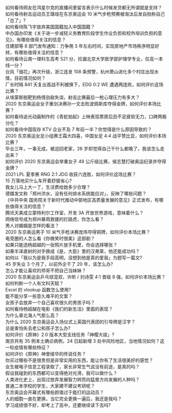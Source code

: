 如何看待网友在鸿星尔克的直播间里留言表示什么时候发货都无所谓就是支持？  
如何看待射击运动员王璐瑶在东京奥运会 10 米气步枪预赛被淘汰后发自拍称自己「怂了」?  
如何看待陈飞宇放弃美国国籍加入中国国籍？  
中办国办印发《关于进一步减轻义务教育阶段学生作业负担和校外培训负担的意见》，有哪些值得关注的信息？  
住建部等 8 部门发布通知：力争用 3 年左右时间，实现房地产市场秩序明显好转，有哪些值得关注的信息？  
如何看待云南一理科生高考 521 分，捡漏北京大学医学部护理学专业，仅高一本线一分？  
台风「烟花」再次升级，浙江连发 108 条预警，杭州萧山进化多个村庄出现水情，目前情况如何？  
厂长时隔 841 天复出首战不利被换下，EDG 0:2 WE 遭遇两连败，如何评价这场比赛？  
从埃蒙斯脱靶到杨倩劲敌失误，射击比赛最后一枪心理压力有多大？  
2020 东京奥运会女子重剑决赛孙一文击败波佩斯库夺得金牌，如何评价本场比赛？  
如何看待追光动画制作的《青蛇劫起》上映表现票房后劲不足疲软无力，口碑两极分化？  
如何看待中国现存 KTV 企业不及 7 年前一半？你觉得是什么原因导致的？  
2020 东京奥运女足小组赛王霜大四喜，中国女足 4:4 战平赞比亚，如何评价本场比赛？  
毕业三年，一事无成，被迫回老家，26 岁却觉得自己干什么都晚了，我该怎么走出来？  
如何评价 2020 东京奥运会举重女子 49 公斤级比赛，侯志慧打破奥运纪录并夺得金牌？  
2021 LPL 夏季赛 RNG 2:1 JDG 收获六连胜，如何评价这场比赛？  
15 万落地买什么车开着舒服省心?  
我女儿马上大一了，生活费给她多少合理？  
德媒发文称「郑州洪水，没有任何排水系统能应对」，反映了哪些问题？  
《中共中央 国务院关于新时代推动中部地区高质量发展的意见》正式发布，有哪些值得关注的信息？  
腾讯天美成立蒙特利尔工作室，开发 3A 开放世界游戏，意味着什么？  
网络信号成为郑州暴雨救援的拦路虎，你怎么看？  
男人对婚姻是怎样的看法？  
2020 东京奥运男子 10 米气手枪决赛庞伟夺得铜牌，如何评价本场比赛？  
电竞圈的人怎么看《你微笑时很美》这部剧？  
如果只能选杨超越的一张照片放手机里，你会选择哪张？  
如果半泽直树的对手换成《是，大臣》里的汉弗莱，他还能成功吗？  
如何以「我以为是我手段高明，没想到他是真的爱我」为题写一篇文?  
45 岁失业 3 个月了，以前外企干了 20 年，该怎么办?  
怎么才能让喜欢的师哥不把自己当妹妹？  
2020 东京奥运会乒乓球混双，许昕 / 刘诗雯 4:1 晋级 8 强，如何评价本场比赛？  
如何判断一个人有文科天赋？  
Excel 的 vlookup 函数怎么使用?  
能不能分享一些意久难平的文案？  
女孩子会放弃一个自己喜欢很久的男孩子吗？  
如何看待杨超越在电影《我们的新生活》里面的表现？  
为什么章北海人气那么高？  
为什么 2020 东京奥运会入场仪式上英国代表团的引导牌是汉字？  
总是害怕失去老公和孩子怎么办?  
如何评价《原神》2.0 版本大型支线任务「神樱大祓」?  
南京共有 35 例本土确诊病例，24 日起新增 3 处中风险地区，当地情况如何？这一轮疫情有哪些特征？  
如何评价《原神》神里绫华的传说任务？  
你买过哪些不是很贵但是非常实用的东西，能让你有了生活很美好的感觉？  
女生被电子信息工程录取了，家长非常生气说没有前途，是真的吗？  
假设我碰到的东西都可以变得绝对光滑，我可以做什么？  
人类进化史上，出现过放弃发展智力转而向猛兽方向发展的人种吗？  
普通二本学校的学生，大家建不建议考研呢？  
东京奥运会开幕式有哪些颜值过于能打的运动员？  
人的细胞一直在更换，当它完全更换一遍后，我还是我吗？  
学习成绩很不好，却考上了高中，还要继续读下去吗?  
